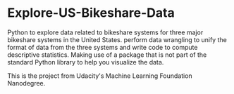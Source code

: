 # Explore-US-Bikeshare-Data
Python to explore data related to bikeshare systems for three major bikeshare systems in the United States.  perform data wrangling to unify the format of data from the three systems and write code to compute descriptive statistics. Making use of a package that is not part of the standard Python library to help you visualize the data.

This is the project from Udacity's Machine Learning Foundation Nanodegree.
